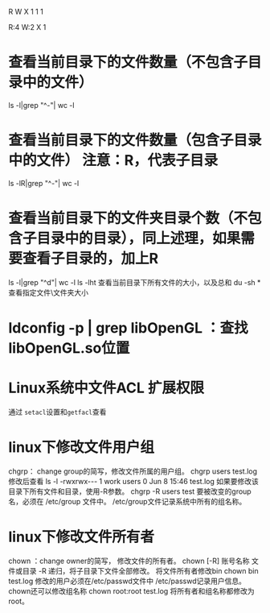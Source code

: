 R W X
1 1 1

R:4
W:2
X 1


# 查看当前目录下的文件数量（不包含子目录中的文件）
ls -l|grep "^-"| wc -l
# 查看当前目录下的文件数量（包含子目录中的文件） 注意：R，代表子目录
ls -lR|grep "^-"| wc -l
# 查看当前目录下的文件夹目录个数（不包含子目录中的目录），同上述理，如果需要查看子目录的，加上R
ls -l|grep "^d"| wc -l
ls -lht      查看当前目录下所有文件的大小，以及总和
du -sh *     查看指定文件\文件夹大小

#  ldconfig -p | grep libOpenGL ：查找 libOpenGL.so位置


# Linux系统中文件ACL 扩展权限
通过 `setacl`设置和`getfacl`查看

# linux下修改文件用户组
chgrp： change group的简写，修改文件所属的用户组。
chgrp users test.log
修改后查看 ls -l
-rwxrwx---  1 work users 0 Jun  8 15:46 test.log
如果要修改该目录下所有文件和目录，使用-R参数。
chgrp -R users test
要被改变的group名，必须在 /etc/group 文件中。 /etc/group文件记录系统中所有的组名称。
# linux下修改文件所有者
chown ：change owner的简写， 修改文件的所有者。
chown [-R] 账号名称  文件或目录
-R 递归，将子目录下文件全部修改。
将文件所有者修改bin
chown bin test.log
修改的用户必须在/etc/passwd文件中 /etc/passwd记录用户信息。
chown还可以修改组名称
chown root:root test.log
将所有者和组名称都修改为root。
